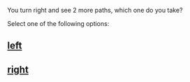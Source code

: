 You turn right and see 2 more paths, which one do you take?

Select one of the following options:
## [left](left.md)
## [right](right.md)
